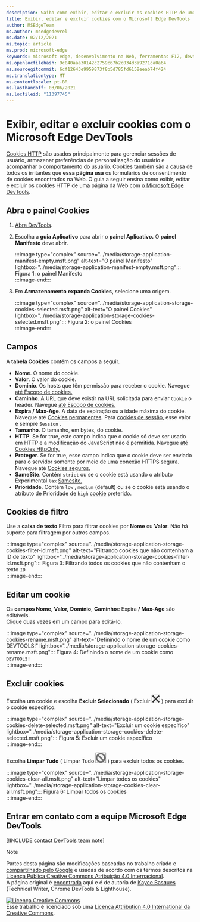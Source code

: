 ```yaml
---
description: Saiba como exibir, editar e excluir os cookies HTTP de uma página usando o Microsoft Edge DevTools.
title: Exibir, editar e excluir cookies com o Microsoft Edge DevTools
author: MSEdgeTeam
ms.author: msedgedevrel
ms.date: 02/12/2021
ms.topic: article
ms.prod: microsoft-edge
keywords: microsoft edge, desenvolvimento na Web, ferramentas F12, devtools
ms.openlocfilehash: 9c040aaa30142c2759c67b2c034d3a9271ca0a64
ms.sourcegitcommit: 6cf12643e9959873f8b5d785fd6158eeab74f424
ms.translationtype: MT
ms.contentlocale: pt-BR
ms.lasthandoff: 03/06/2021
ms.locfileid: "11397745"
---
```

<!-- Copyright Kayce Basques 

   Licensed under the Apache License, Version 2.0 (the "License");
   you may not use this file except in compliance with the License.
   You may obtain a copy of the License at

       https://www.apache.org/licenses/LICENSE-2.0

   Unless required by applicable law or agreed to in writing, software
   distributed under the License is distributed on an "AS IS" BASIS,
   WITHOUT WARRANTIES OR CONDITIONS OF ANY KIND, either express or implied.
   See the License for the specific language governing permissions and
   limitations under the License.  -->

# <a name="view-edit-and-delete-cookies-with-microsoft-edge-devtools"></a>Exibir, editar e excluir cookies com o Microsoft Edge DevTools  

[Cookies HTTP][MDNHTTPCookies] são usados principalmente para gerenciar sessões de usuário, armazenar preferências de personalização do usuário e acompanhar o comportamento do usuário.  Cookies também são a causa de todos os irritantes que **essa página usa** os formulários de consentimento de cookies encontrados na Web.  O guia a seguir ensina como exibir, editar e excluir os cookies HTTP de uma página da Web com [o Microsoft Edge DevTools][MicrosoftEdgeDevTools].  

## <a name="open-the-cookies-pane"></a>Abra o painel Cookies  

1.  [Abra DevTools][DevToolsOpen].  
1.  Escolha a **guia Aplicativo** para abrir o **painel Aplicativo.**  O **painel Manifesto** deve abrir.  
    
    :::image type="complex" source="../media/storage-application-manifest-empty.msft.png" alt-text="O painel Manifesto" lightbox="../media/storage-application-manifest-empty.msft.png":::
       Figura 1: o painel Manifesto  
    :::image-end:::  

1.  Em **Armazenamento** **expanda Cookies,** selecione uma origem.  
    
    :::image type="complex" source="../media/storage-application-storage-cookies-selected.msft.png" alt-text="O painel Cookies" lightbox="../media/storage-application-storage-cookies-selected.msft.png":::
       Figura 2: o painel Cookies  
    :::image-end:::  

## <a name="fields"></a>Campos  

A **tabela Cookies** contém os campos a seguir.  

*   **Nome**.  O nome do cookie.  
*   **Valor**.  O valor do cookie.  
*   **Domínio**.  Os hosts que têm permissão para receber o cookie.  Navegue [até Escopo de cookies.][MDNHTTPCookiesScope]  
*   **Caminho**.  A URL que deve existir na URL solicitada para enviar `Cookie` o header.  Navegue [até Escopo de cookies.][MDNHTTPCookiesScope]  
*   **Expira / Max-Age**.  A data de expiração ou a idade máxima do cookie.  Navegue até [Cookies permanentes][MDNHTTPCookiesPermanent].  Para [cookies de sessão,][MDNHTTPCookiesSession] esse valor é sempre `Session` .  
*   **Tamanho**.  O tamanho, em bytes, do cookie.  
*   **HTTP**.  Se for true, este campo indica que o cookie só deve ser usado em HTTP e a modificação do JavaScript não é permitida.  Navegue [até Cookies HttpOnly.][MDNHTTPCookiesSecure]  
*   **Proteger**.  Se for true, esse campo indica que o cookie deve ser enviado para o servidor somente por meio de uma conexão HTTPS segura.  Navegue até [Cookies seguros.][MDNHTTPCookiesSecure]  
*   **SameSite**.  Contém `strict` ou se o cookie está usando o atributo Experimental `lax` [Samesite.][MDNHTTPCookiesSamesite]  
*   **Prioridade**.  Contém `low` , `medium` \(default\) ou se o cookie está usando o atributo de Prioridade de `high` [cookie][ChromiumIssue232693] preterido.

## <a name="filter-cookies"></a>Cookies de filtro  

Use a **caixa de texto** Filtro para filtrar cookies por **Nome** ou **Valor**.  Não há suporte para filtragem por outros campos.  

:::image type="complex" source="../media/storage-application-storage-cookies-filter-id.msft.png" alt-text="Filtrando cookies que não contenham a ID de texto" lightbox="../media/storage-application-storage-cookies-filter-id.msft.png":::
   Figura 3: Filtrando todos os cookies que não contenham o texto `ID`  
:::image-end:::  

## <a name="edit-a-cookie"></a>Editar um cookie  

Os **campos Nome**, **Valor,** **Domínio**, **Caminho**e Expira **/ Max-Age** são editáveis.  
Clique duas vezes em um campo para editá-lo.  

:::image type="complex" source="../media/storage-application-storage-cookies-rename.msft.png" alt-text="Definindo o nome de um cookie como DEVTOOLS!" lightbox="../media/storage-application-storage-cookies-rename.msft.png":::
   Figura 4: Definindo o nome de um cookie como `DEVTOOLS!`  
:::image-end:::  

## <a name="delete-cookies"></a>Excluir cookies  

Escolha um cookie e escolha **Excluir Selecionado** \( Excluir ![ Selecionado ][ImageDeleteIcon] \) para excluir o cookie específico.  

:::image type="complex" source="../media/storage-application-storage-cookies-delete-selected.msft.png" alt-text="Excluir um cookie específico" lightbox="../media/storage-application-storage-cookies-delete-selected.msft.png":::
   Figura 5: Excluir um cookie específico  
:::image-end:::  

Escolha **Limpar Tudo** \( Limpar Tudo ![ ][ImageClearIcon] \) para excluir todos os cookies.  

:::image type="complex" source="../media/storage-application-storage-cookies-clear-all.msft.png" alt-text="Limpar todos os cookies" lightbox="../media/storage-application-storage-cookies-clear-all.msft.png":::
   Figura 6: Limpar todos os cookies  
:::image-end:::  

## <a name="getting-in-touch-with-the-microsoft-edge-devtools-team"></a>Entrar em contato com a equipe Microsoft Edge DevTools  

[!INCLUDE [contact DevTools team note](../includes/contact-devtools-team-note.md)]  

<!-- image links -->  

[ImageClearIcon]: ../media/clear-icon.msft.png  
[ImageDeleteIcon]: ../media/delete-icon.msft.png  

<!-- links -->  

[MicrosoftEdgeDevTools]: /microsoft-edge/devtools-guide-chromium "Ferramentas de desenvolvedor do Microsoft Edge (Chromium)"  
[DevToolsOpen]: /microsoft-edge/devtools-guide-chromium/open "Abra o Microsoft Edge DevTools"  

[ChromiumIssue232693]: https://bugs.chromium.org/p/chromium/issues/detail?id=232693 "Problema Chromium 232693: Implementando o campo de prioridade para cookies | Bugs de cromo"  

[MDNHTTPCookies]: https://developer.mozilla.org/docs/Web/HTTP/Cookies "Cookies HTTP | MDN"  
[MDNHTTPCookiesPermanent]: https://developer.mozilla.org/docs/Web/HTTP/Cookies#Permanent_cookies "Cookies HTTP - Cookies permanentes | MDN"  
[MDNHTTPCookiesSamesite]: https://developer.mozilla.org/docs/Web/HTTP/Cookies#SameSite_cookies "Cookies HTTP - Cookies SameSite | MDN"  
[MDNHTTPCookiesScope]: https://developer.mozilla.org/docs/Web/HTTP/Cookies#Scope_of_cookies "Cookies HTTP - Escopo de cookies | MDN"  
[MDNHTTPCookiesSecure]: https://developer.mozilla.org/docs/Web/HTTP/Cookies#Secure_and_HttpOnly_cookies "Cookies HTTP - Cookies Seguros e HttpOnly | MDN"  
[MDNHTTPCookiesSession]: https://developer.mozilla.org/docs/Web/HTTP/Cookies#Session_cookies "Cookies HTTP - Cookies de sessão | MDN"  

> [!NOTE]
> Partes desta página são modificações baseadas no trabalho criado e [compartilhado pelo Google][GoogleSitePolicies] e usadas de acordo com os termos descritos na [Licença Pública Creative Commons Atribuição 4.0 Internacional][CCA4IL].  
> A página original é [encontrada](https://developers.google.com/web/tools/chrome-devtools/storage/cookies) aqui e é de autoria de [Kayce Basques][KayceBasques] \(Technical Writer, Chrome DevTools \& Lighthouse\).  

[![Licença Creative Commons][CCby4Image]][CCA4IL]  
Esse trabalho é licenciado sob uma [Licença Attribution 4.0 International da Creative Commons][CCA4IL].  

[CCA4IL]: https://creativecommons.org/licenses/by/4.0  
[CCby4Image]: https://i.creativecommons.org/l/by/4.0/88x31.png  
[GoogleSitePolicies]: https://developers.google.com/terms/site-policies  
[KayceBasques]: https://developers.google.com/web/resources/contributors/kaycebasques  
